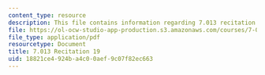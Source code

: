 ```yaml
---
content_type: resource
description: This file contains information regarding 7.013 recitation 19.
file: https://ol-ocw-studio-app-production.s3.amazonaws.com/courses/7-013-introductory-biology-spring-2013/18821ce4924ba4c00aef9c07f82ec663_MIT7_013S12_Recitation_19.pdf
file_type: application/pdf
resourcetype: Document
title: 7.013 Recitation 19
uid: 18821ce4-924b-a4c0-0aef-9c07f82ec663
---
```


